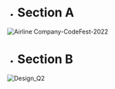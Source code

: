 - # Section A
![Airline Company-CodeFest-2022](https://user-images.githubusercontent.com/101886666/188288310-b8393260-eb6f-414b-8a45-047979b52722.jpg)


- # Section B

![Design_Q2](https://user-images.githubusercontent.com/52638746/188274703-c46bea80-1688-4665-91f8-7d518b1a525c.png)
